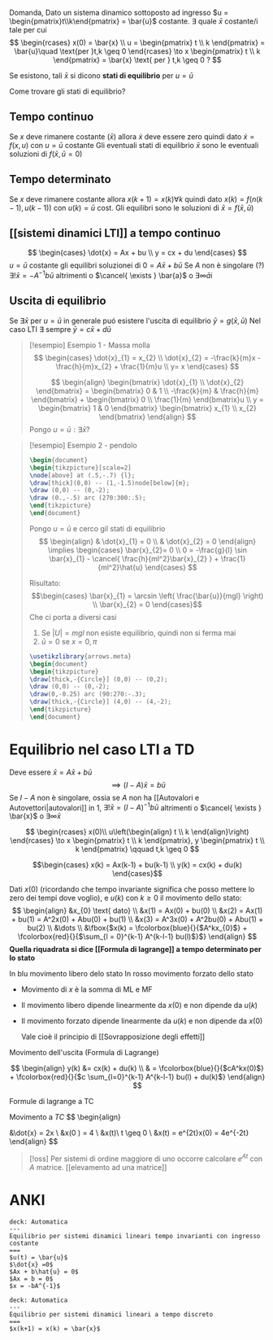 Domanda, Dato un sistema dinamico sottoposto ad ingresso $u = \begin{pmatrix}t\\k\end{pmatrix} = \bar{u}$ costante.
$\exists$ quale $\bar{x}$ costante/i tale per cui
 $$
\begin{rcases}
x(0) = \bar{x} \\
u = \begin{pmatrix}
t \\
k
\end{pmatrix} = \bar{u}\quad \text{per }t,k \geq 0
\end{rcases} \to x \begin{pmatrix}
t \\
k
\end{pmatrix} = \bar{x} 
\text{ per } t,k \geq 0 ?
$$

Se esistono, tali $\bar{x}$ si dicono **stati di equilibrio** per $u = \bar{u}$


Come trovare gli stati di equilibrio?


## Tempo continuo
Se $x$ deve rimanere costante ($\bar{x}$) allora $\dot{x}$ deve essere zero quindi dato $\dot{x} = f(x,u)$
con $u = \bar{u}$ costante
Gli eventuali stati di equilibrio $\bar{x}$ sono le eventuali soluzioni di $f(\bar{x},\bar{u}=0)$



## Tempo determinato
Se $x$ deve rimanere costante allora $x(k+1) = x(k) \forall k$ quindi dato $x(k) = f(n(k-1),u(k-1))$ con $u(k) = \bar{u}$ cost.
Gli equilibri sono le soluzioni di $\bar{x} = f(\bar{x},\bar{u})$

## [[sistemi dinamici LTI]] a tempo continuo
$$
\begin{cases}
\dot{x} = Ax + bu \\
y = cx + du
\end{cases}
$$
$u=\bar{u}$ costante gli equilibri soluzionei di $0 = A\bar{x} + b\bar{u}$
Se $A$ non è singolare (?) $\exists! \bar{x} = -A^{-1}b\bar{u}$
altrimenti o $\cancel{ \exists } \bar{a}$ o $\exists \infty \bar{a}$i

## Uscita di equilibrio
Se $\exists \bar{x}$ per $u = \bar{u}$ in generale puó esistere l'uscita di equilibrio $\bar{y} = g(\bar{x},\bar{u})$
Nel caso LTI $\exists$ sempre $\bar{y} = c\bar{x} + d\bar{u}$



>[!esempio] Esempio 1 - Massa molla
> $$
>\begin{cases}
>\dot{x}_{1} = x_{2} \\
\dot{x}_{2} = -\frac{k}{m}x - \frac{h}{m}x_{2} + \frac{1}{m}u \\
y= x
>\end{cases}
>$$
>
> $$
> \begin{align}
> \begin{bmatrix}
>\dot{x}_{1} \\
> \dot{x}_{2}
>\end{bmatrix} = \begin{bmatrix}
>0 & 1 \\
>-\frac{k}{m} & \frac{h}{m}
>\end{bmatrix} + \begin{bmatrix}
>0 \\
>\frac{1}{m}
>\end{bmatrix}u \\
>y = \begin{bmatrix}
1 & 0
\end{bmatrix} \begin{bmatrix}
x_{1} \\
x_{2}
\end{bmatrix}
>\end{align}
>$$
>Pongo $u = \bar{u} : \exists \bar{x}$?


>[!esempio] Esempio 2 - pendolo
> ```tikz
>\begin{document}
>\begin{tikzpicture}[scale=2]
>\node[above] at (.5,-.7) {l};
>\draw[thick](0,0) -- (1,-1.5)node[below]{m};
>\draw (0,0) -- (0,-2);
>\draw (0.,-.5) arc (270:300:.5);
>\end{tikzpicture}
>\end{document}
>```
>
>Pongo $u = \bar{u}$ e cerco gil stati di equilibrio
> $$
> \begin{align}
> & \dot{x}_{1} = 0 \\
>  & \dot{x}_{2} = 0
>\end{align} \implies \begin{cases}
>\bar{x}_{2}= 0 \\
>0 = -\frac{g}{l} \sin \bar{x}_{1} - \cancel{ \frac{h}{ml^2}\bar{x}_{2} } + \frac{1}{ml^2}\hat{u}
>\end{cases}
>$$
>
>Risultato:
>$$\begin{cases}
>\bar{x}_{1} = \arcsin \left( \frac{\bar{u}}{mgl} \right) \\
>\bar{x}_{2} = 0
>\end{cases}$$
>Che ci porta a diversi casi
>1. Se $|U| = mgl$ non esiste equilibrio, quindi non si ferma mai
>2. $\bar{u}=0$ se $x = 0, \pi$
>   
>   ```tikz
> \usetikzlibrary{arrows.meta}
>\begin{document}
>\begin{tikzpicture}
>\draw[thick,-{Circle}] (0,0) -- (0,2);
>\draw (0,0) -- (0,-2);
>\draw(0,-0.25) arc (90:270:-.3);
>\draw[thick,-{Circle}] (4,0) -- (4,-2);
>\end{tikzpicture}
>\end{document}
>```


# Equilibrio nel caso LTI a TD
Deve essere $\bar{x} = A\bar{x} + b\bar{u}$
$$
\implies (I - A) \bar{x} = b\bar{u}
$$
Se $I - A$ non è singolare, ossia se $A$ non ha [[Autovalori e Autovettori|autovalori]] in $1$, $\exists! \bar{x} = (I-A)^{-1}b\bar{u}$ altrimenti o $\cancel{ \exists } \bar{x}$ o $\exists \infty \bar{x}$


$$
\begin{rcases}
x(0)\\
u\left(\begin{align}
t \\
k
\end{align}\right)
\end{rcases} \to x \begin{pmatrix}
t \\
k
\end{pmatrix}, y \begin{pmatrix}
t \\
k
\end{pmatrix} \qquad t,k \geq 0
$$

$$\begin{cases}
x(k) = Ax(k-1) + bu(k-1) \\
y(k) = cx(k) + du(k)
\end{cases}$$

Dati $x(0)$ (ricordando che tempo invariante significa che posso mettere lo zero dei tempi dove voglio), e $u(k)$ con $k \geq 0$ il movimento dello stato:
$$
\begin{align}
&x_{0} \text{ dato} \\
&x(1) = Ax(0) + bu(0) \\
&x(2) = Ax(1) + bu(1) = A^2x(0) + Abu(0) + bu(1) \\
&x(3) = A^3x(0) + A^2bu(0) + Abu(1) + bu(2) \\
&\dots \\
&\fbox{$x(k) = \fcolorbox{blue}{}{$A^kx_{0}$} + \fcolorbox{red}{}{$\sum_{l = 0}^{k-1} A^{k-l-1} bu(l)$}$}
\end{align}
$$
**Quella riquadrata si dice [[Formula di lagrange]] a tempo determinato per lo stato**

In blu movimento libero delo stato
In rosso movimento forzato dello stato

- Movimento di $x$ è la somma di ML e MF
- Il movimento libero dipende linearmente da $x(0)$ e non dipende da $u(k)$
- Il movimento forzato dipende linearmente da $u(k)$ e non dipende da $x(0)$
  
  Vale cioè il principio di [[Sovrapposizione degli effetti]]

Movimento dell'uscita (Formula di Lagrange)

$$
\begin{align}
y(k) &= cx(k) + du(k) \\
 & = \fcolorbox{blue}{}{$cA^kx(0)$} + \fcolorbox{red}{}{$c \sum_{l=0}^{k-1} A^{k-l-1} bu(l) + du(k)$}
\end{align}
$$

Formule di lagrange a TC


Movimento a $TC$
$$
\begin{align}

&\dot{x} = 2x \\
&x(0 ) = 4 \\
&x(t)\ t \geq 0 \\
&x(t) = e^{2t}x(0) = 4e^{-2t}
\end{align}
$$

>[!oss]
>Per sistemi di ordine maggiore di uno occorre calcolare $e^{At}$ con $A$ matrice. [[elevamento ad una matrice]]

# ANKI

```anki
deck: Automatica
---
Equilibrio per sistemi dinamici lineari tempo invarianti con ingresso costante
===
$u(t) = \bar{u}$
$\dot{x} =0$
$Ax + b\hat{u} = 0$
$Ax = b = 0$
$x = -bA^{-1}$
```


```anki
deck: Automatica
---
Equilibrio per sistemi dinamici lineari a tempo discreto
===
$x(k+1) = x(k) = \bar{x}$
```

